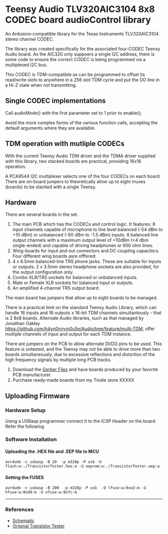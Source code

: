 # Teensy Audio TLV320AIC3104 8x8 CODEC board audioControl library

An Arduiono-compatible library for the Texas Instruments TLV320AIC3104 stereo channel CODEC.

The library was created specifically for the associated four-CODEC Teensy Audio board. As the AIC320 only suppoers a single I2C address, there is some code to ensure the correct CODEC is being programmed via a multiplexed I2C bus.

This CODEC is TDM-compatible as can be programmed to offset its read/write slots to anywhere in a 256 slot TDM cycle and put the DO line in a Hi-Z state when not transmitting.


## Single CODEC implementations
Call audioMode() with the first parameter set to 1 prior to enable();

Avoid the more complex forms of the various function calls, accepting the default arguments where they are available.

## TDM operation with mutliple CODECs
With the current Teensy Audio TDM driver and the TDMA driver supplied with this library, two stacked boards are practical, providing 16x16 operation.

A PCA9544 I2C multiplexer selects one of the four CODECs on each board.
There are on-board jumpers to theoretically allow up to eight muxes (boards) to be stacked with a single Teensy.

## Hardware

There are several boards in the set. 

1. The main PCB which has the CODECs and control logic. 
It features:
8 input channels capable of microphone  to line level  balanced (-54 dBm to +10 dBm) or unbalanced (-60 dBm to -1.5 dBm) inputs.
8 balanced line output channels with a maximum output level of +10dBm (+4 dbm single-ended) and capable of driving headphones or 600 ohm lines.
2. Wing-boards for input and out connectors and DC coupling capacitors.
Four different wing boards asre offfered:
1. 4 x 6.5mm balanced-line TRS phone jacks. These are suitable for inputs or outputs.  2 x 3.5mm stereo headphone sockets are also provided, for the output configuration only.
2. Combo XLR/TRS sockets for balanced or unbalanced inputs.
3. Male or Female XLR sockets for balanced input or outputs.
4. An amplified 4-channel TRS output board.
 
The main board has jumpers that allow up to eight boards to be managed.

There is a practical limit on the standard Teensy Audio Library, which can handle 16 inputs and 16 outputs x 16-bit TDM channels simultantously - that is 2 8x8 boards.
Alternate Audio libraries, such as that managed by Jonathan Oakley https://github.com/h4yn0nnym0u5e/Audio/tree/feature/multi-TDM, offer mutliple channels of input and output for each TDM instance.

There are jumpers on the PCB to allow alternate DI/DO pins to be used. This feature is untested, and the Teensy may not be able to drive more than two boards simultaneously, due to excessive reflections and distortion of the high frequency signals by multiple long PCB tracks.

1. Download the [Gerber Files](GERBER_FILES.zip) and have boards produced by your favorite PCB manufacturer.
2. Purchase ready-made boards from my Tindie store XXXXX






## Uploading Firmware

### Hardware Setup 

Using a USBasp programmer connect it to the ICSP Header on the board. Refer the following 

### Software Installation



#### Uploading the .HEX file and .EEP file to MCU

```
avrdude -c usbasp -B 20  -p m328p -P usb -U flash:w:./TransistorTester.hex:a -U eeprom:w:./TransistorTester.eep:a
```

#### Setting the FUSES

```
avrdude -c usbasp -B 200  -p m328p -P usb  -U lfuse:w:0xe2:m -U hfuse:w:0xd9:m -U efuse:w:0xfc:m
```

---

### References
- [Schematic](./Schematic.pdf)
- [Original Transistor Tester](https://www.mikrocontroller.net/articles/AVR_Transistortester)
